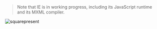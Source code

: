 > Note that IE is in working progress, including its JavaScript runtime and its MXML compiler.

![squarepresent](https://github.com/user-attachments/assets/3ab1e887-9121-4295-897b-5f850fa51ee7)
